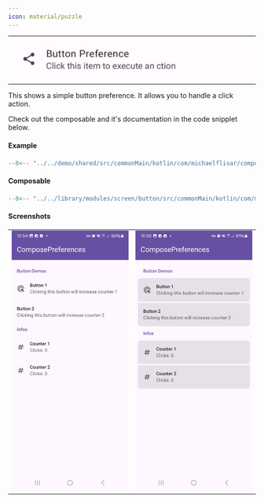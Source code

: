 ```yaml
---
icon: material/puzzle
---
```


|                                                    |
|----------------------------------------------------|
| ![Screenshot](../screenshots/previews/button1.jpg) |

This shows a simple button preference. It allows you to handle a click action.

Check out the composable and it's documentation in the code snipplet below.

#### Example

```kotlin
--8<-- "../../demo/shared/src/commonMain/kotlin/com/michaelflisar/composepreferences/demo/demos/PrefScreenDemo.kt:demo-button"
```

#### Composable

```kotlin
--8<-- "../../library/modules/screen/button/src/commonMain/kotlin/com/michaelflisar/composepreferences/screen/button/PreferenceButton.kt:constructor"
```

#### Screenshots

|                                                         |                                                        |
|---------------------------------------------------------|--------------------------------------------------------|
| ![Screenshot](../screenshots/button/button-default.jpg) | ![Screenshot](../screenshots/button/button-modern.jpg) |